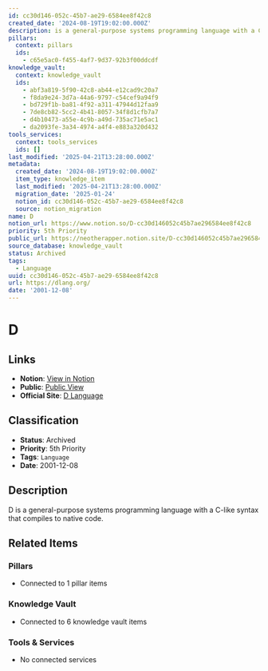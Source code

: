 ```yaml
---
id: cc30d146-052c-45b7-ae29-6584ee8f42c8
created_date: '2024-08-19T19:02:00.000Z'
description: is a general-purpose systems programming language with a C-like syntax that compiles to native code
pillars:
  context: pillars
  ids: 
    - c65e5ac0-f455-4af7-9d37-92b3f00ddcdf
knowledge_vault:
  context: knowledge_vault
  ids:
    - abf3a819-5f90-42c8-ab44-e12cad9c20a7
    - f8da9e24-3d7a-44a6-9797-c54cef9a94f9
    - bd729f1b-ba81-4f92-a311-47944d12faa9
    - 7de8cb82-5cc2-4b41-8057-34f8d1cfb7a7
    - d4b10473-a55e-4c9b-a49d-735ac71e5ac1
    - da2093fe-3a34-4974-a4f4-e883a320d432
tools_services:
  context: tools_services
  ids: []
last_modified: '2025-04-21T13:28:00.000Z'
metadata:
  created_date: '2024-08-19T19:02:00.000Z'
  item_type: knowledge_item
  last_modified: '2025-04-21T13:28:00.000Z'
  migration_date: '2025-01-24'
  notion_id: cc30d146-052c-45b7-ae29-6584ee8f42c8
  source: notion_migration
name: D
notion_url: https://www.notion.so/D-cc30d146052c45b7ae296584ee8f42c8
priority: 5th Priority
public_url: https://neotherapper.notion.site/D-cc30d146052c45b7ae296584ee8f42c8
source_database: knowledge_vault
status: Archived
tags: 
  - Language
uuid: cc30d146-052c-45b7-ae29-6584ee8f42c8
url: https://dlang.org/
date: '2001-12-08'
---
```


# D

## Links
- **Notion**: [View in Notion](https://www.notion.so/D-cc30d146052c45b7ae296584ee8f42c8)
- **Public**: [Public View](https://neotherapper.notion.site/D-cc30d146052c45b7ae296584ee8f42c8)
- **Official Site**: [D Language](https://dlang.org/)

## Classification
- **Status**: Archived
- **Priority**: 5th Priority
- **Tags**: `Language`
- **Date**: 2001-12-08

## Description
D is a general-purpose systems programming language with a C-like syntax that compiles to native code.

## Related Items

### Pillars
- Connected to 1 pillar items

### Knowledge Vault
- Connected to 6 knowledge vault items

### Tools & Services
- No connected services